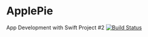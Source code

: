# ApplePie
App Development with Swift Project #2
[![Build Status](https://travis-ci.org/Steve-Brown/ApplePie.svg?branch=master)](https://travis-ci.org/Steve-Brown/ApplePie)
